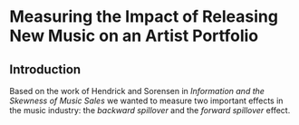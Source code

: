 # Measuring the Impact of Releasing New Music on an Artist Portfolio

## Introduction

Based on the work of Hendrick and Sorensen in *Information and the Skewness of Music Sales* we wanted to measure two important effects in the music industry: the *backward spillover* and the *forward spillover* effect.